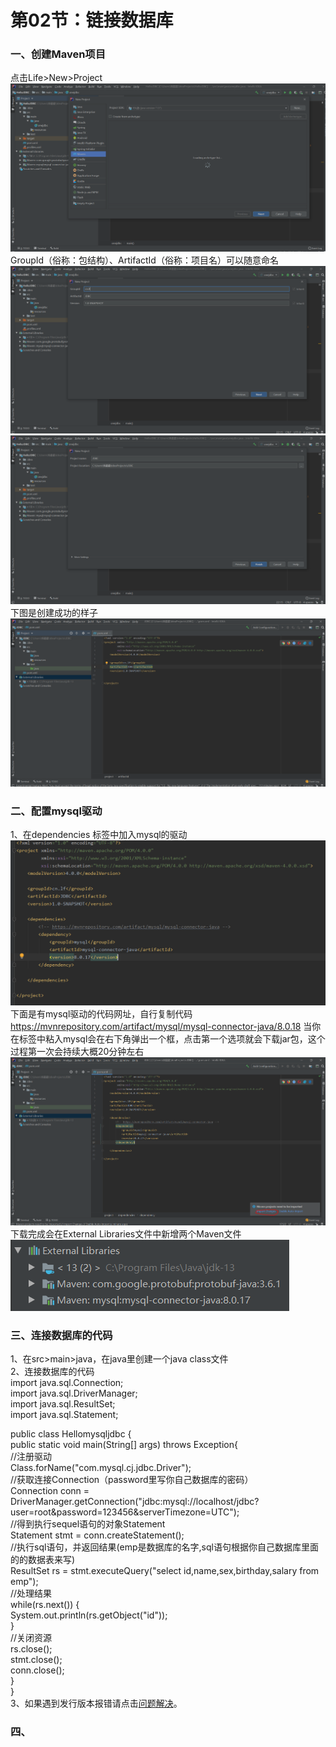 # 第02节：链接数据库


### 一、创建Maven项目  
点击Life>New>Project  
![hjbl](../images/1002img1.PNG)   
GroupId（俗称：包结构）、ArtifactId（俗称：项目名）可以随意命名
![hjbl](../images/1002img2.PNG)  
![hjbl](../images/1002img3.PNG)  
下图是创建成功的样子
![hjbl](../images/1002img4.PNG)  
### 二、配置mysql驱动
1、在dependencies 标签中加入mysql的驱动
![hjbl](../images/1002img6..PNG)  
下面是有mysql驱动的代码网址，自行复制代码  
https://mvnrepository.com/artifact/mysql/mysql-connector-java/8.0.18
当你在标签中粘入mysql会在右下角弹出一个框，点击第一个选项就会下载jar包，这个过程第一次会持续大概20分钟左右
![hjbl](../images/1002img5.PNG)  
下载完成会在External Libraries文件中新增两个Maven文件  
![hjbl](../images/1002img8.PNG) 
### 三、连接数据库的代码
1、在src>main>java，在java里创建一个java class文件  
2、连接数据库的代码  
import java.sql.Connection;  
import java.sql.DriverManager;  
import java.sql.ResultSet;  
import java.sql.Statement;  

public class Hellomysqljdbc {  
    public static void main(String[] args) throws Exception{  
        //注册驱动  
        Class.forName("com.mysql.cj.jdbc.Driver");  
        //获取连接Connection（password里写你自己数据库的密码）  
        Connection conn = DriverManager.getConnection("jdbc:mysql://localhost/jdbc?user=root&password=123456&serverTimezone=UTC");  
        //得到执行sequel语句的对象Statement  
        Statement stmt = conn.createStatement();  
        //执行sql语句，并返回结果(emp是数据库的名字,sql语句根据你自己数据库里面的的数据表来写)  
        ResultSet rs = stmt.executeQuery("select id,name,sex,birthday,salary from emp");  
        //处理结果  
        while(rs.next()) {  
            System.out.println(rs.getObject("id"));  
        }  
        //关闭资源  
        rs.close();  
        stmt.close();  
        conn.close();  
    }  
}  
3、如果遇到发行版本报错请点击[问题解决](https://juejin.im/post/5c7fb897518825408d6feb0d)。  
### 四、


